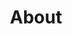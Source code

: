 ---
title: About
image: /img/ovn-open-voice-network-about-ai-voice-assistance_optimized.jpg
sections:
  - heading: Vision
    imageUrl: /img/1x1-white-pixel.png
    text: >-
      The Open Voice Network (OVON) is dedicated to making voice assistance worthy of user 
      trust—especially for a future of voice assistance that will be multi-assistant, 
      multi-platform, multi-device, multi-modal, and multi-use.
  - heading: Mission
    imageUrl: /img/1x1-white-pixel.png
    text: >-
      The Open Voice Network will achieve its vision through the communal development and adoption of industry standards and usage guidelines, development and documentation of voice-centric value propositions, and education and advocacy initiatives.
  - heading: Principles
    imageUrl: /img/1x1-white-pixel.png
    textHTML: >-
      <p>The Open Voice Network is guided by four values. It seeks a world of voice assistance that</p>
      <ol>
        <li>is worthy of user trust; </li>
        <li>enables user, ecosystem, and architectural choice; </li>
        <li>is inclusive and accessible;</li>
        <li>is open in software and hardware, serving as a foundation for commercial differentiation. </li>
      </ol>
  - heading: History and Affiliations
    imageUrl: /img/1x1-white-pixel.png
    textHTML: >-
      <p>The Open Voice Network emerged from 2016-2018 research on the potential of
      AI-enabled voice assistance conducted by the Massachusetts Institute of
      Technology (MIT) Auto-ID Laboratory, Capgemini Consulting, and the Intel
      Corporation.   In late 2018, seed funding was provided to initiate
      research into voice assistance technologies and potential standards, and
      to develop the Open Voice Network.</p>
  - heading: Governance
    imageUrl: /img/1x1-white-pixel.png
    textHTML: >-
      <p>The Open Voice Network is an independently funded and governed non-profit industry association which operates as an open source association of the Linux Foundation.</p>
      <p>Financial support for OVON comes from sponsoring enterprises and organizations.  Governance and strategic direction is provided by a Steering Committee of senior executives of sponsor organizations.  Reporting to the Steering Committee is the Executive Director (responsible for day-to-day management), and the chairs of the OVON standing committees and moderators of OVON communities.</p>
      <p>As a directed fund of the Linux Foundation, OVON enjoys access to the expertise, and shared legal, operational, and marketing services, of the LF, a world leader in the creation of open source projects and ecosystems.</p>
  - heading: About the Linux Foundation
    imageUrl: /img/1x1-white-pixel.png
    textHTML: >-
      <p>The Linux Foundation is dedicated to building sustainable ecosystems around open source projects to accelerate technology development and industry adoption.</p>
      <p>Founded in 2000, the Linux Foundation provides unparalleled support for open source communities through financial and intellectual resources, infrastructure, services, events, and training. Working together, the Linux Foundation and its projects form the most ambitious and successful investment in the creation of shared technology.</p>
      <p>For more information, please visit <a href="https://www.linuxfoundation.org/" target="_blank">https://www.linuxfoundation.org/</a>.</p>
  - heading: Open Voice Network Steering Committee
    steeringcommittee:
      - heading: Mike McNamara,
        subHeading: Chair of Steering Committee
        text: >-
          Executive Vice President, Chief Information and Digital Officer, Target Corporation
      - heading: Mirko Saul,
        subHeading: Member
        text: >-
          Head of Digitalization and Innovation, Schwarz Digital GmbH & Co., KG
      - heading: Ali Dalloul,
        subHeading: Member 
        text: >-
          General Manager, Strategy and Commercialization, Azure AI Cognitive Services, Microsoft Corporation
      - heading: Joel Crabb,
        subHeading: Member
        text: >-
          Vice President, Architecture, Target Corporation
      - heading: Doug Rogers,
        subHeading: Member
        text: >-
          Chief Security Officer, Wegmans Food Markets
      - heading: Bernhard Hochstätter
        subHeading: Member
        text: >-
          Executive Product Manager & Tribe Lead Voice Platform, Deutsche Telekom
      - heading: Dan Cundiff,
        subHeading: Acting Chair of Open Voice Technical Advisory Council
        text: >-
          Senior Principal Software Engineer, Gap Inc.
      - heading: Scott Nicholas,
        subHeading: Vice President of Project Formation
        text: >-
          Senior Director of Strategic Programs, Linux Foundation
      - heading: Kristi Dank,
        subHeading: Secretary Pro Tempore + Member, Open Voice Network Leadership Council and Operations Team
        text: >-
          Director, Target Corporation
      - heading: Jon Stine,
        subHeading: Executive Director of Open Voice Network
        text: >-
          Champions the mission and vision of the broader Open Voice Network community
---